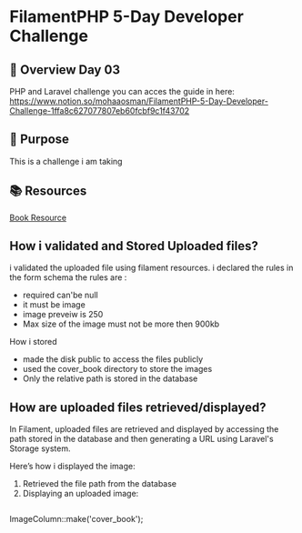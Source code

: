 # FilamentPHP 5-Day Developer Challenge

## 📌 Overview Day 03
PHP and Laravel challenge
you can acces the guide in here: 
https://www.notion.so/mohaaosman/FilamentPHP-5-Day-Developer-Challenge-1ffa8c627077807eb60fcbf9c1f43702

## 🎯 Purpose
This is a challenge i am taking 

## 📚 Resources
[Book Resource](./app/filament/resources/BookStoreResource.php)

## How i validated and Stored Uploaded files?
i validated the uploaded file using filament resources.
i declared the rules in the form schema
the rules are :
<ul>
<li>required can'be null </li>
<li>it must be image </li>
<li>image preveiw is 250 </li>
<li>Max size of the image must not be more then 900kb </li>
</ul>

How i stored
<ul>
 <li>made the disk public to access the files publicly </li>
 <li>used the cover_book directory to store the images </li>
 <li>Only the relative path is stored in the database </li>
</ul>

## How are uploaded files retrieved/displayed?

In Filament, uploaded files are retrieved and displayed by accessing the path stored in the database and then generating a URL using Laravel's Storage system.

Here’s how i displayed the image:

1. Retrieved the file path from the database 
2. Displaying an uploaded image:
   ```bash
  ImageColumn::make('cover_book');
